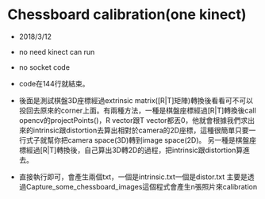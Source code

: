 # Chessboard calibration(one kinect)

- 2018/3/12
- no need kinect can run
- no socket code
- code在144行就結束。

- 後面是測試棋盤3D座標經過extrinsic matrix([R|T]矩陣)轉換後看看可不可以投回去原來的corner上面。有兩種方法，一種是棋盤座標經過[R|T]轉換後call opencv的projectPoints()，R vector跟T vector都丟0，他就會根據我們求出來的intrinsic跟distortion去算出相對於camera的2D座標，這種很簡單只要一行式子就幫你把camera space(3D)轉到image space(2D)。  另一種是棋盤座標經過[R|T]轉換後，自己算出3D轉2D的過程，把intrinsic跟distortion算進去。

- 直接執行即可，會產生兩個txt，一個是intrinsic.txt一個是distor.txt
主要是透過Capture_some_chessboard_images這個程式會產生n張照片來calibration
